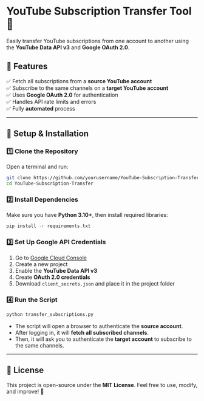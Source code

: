 # **YouTube Subscription Transfer Tool** 🚀  
Easily transfer YouTube subscriptions from one account to another using the **YouTube Data API v3** and **Google OAuth 2.0**.  

## **📌 Features**  
✅ Fetch all subscriptions from a **source YouTube account**  
✅ Subscribe to the same channels on a **target YouTube account**  
✅ Uses **Google OAuth 2.0** for authentication  
✅ Handles API rate limits and errors  
✅ Fully **automated** process  

---

## **🔧 Setup & Installation**  
### **1️⃣ Clone the Repository**  
Open a terminal and run:  
```sh
git clone https://github.com/yourusername/YouTube-Subscription-Transfer.git
cd YouTube-Subscription-Transfer
```

### **2️⃣ Install Dependencies**  
Make sure you have **Python 3.10+**, then install required libraries:  
```sh
pip install -r requirements.txt
```

### **3️⃣ Set Up Google API Credentials**  
1. Go to [Google Cloud Console](https://console.cloud.google.com/)  
2. Create a new project  
3. Enable the **YouTube Data API v3**  
4. Create **OAuth 2.0 credentials**  
5. Download `client_secrets.json` and place it in the project folder  

### **4️⃣ Run the Script**  
```sh
python transfer_subscriptions.py
```
- The script will open a browser to authenticate the **source account**.  
- After logging in, it will **fetch all subscribed channels**.  
- Then, it will ask you to authenticate the **target account** to subscribe to the same channels.  

---

## **📜 License**  
This project is open-source under the **MIT License**. Feel free to use, modify, and improve! 🚀  


